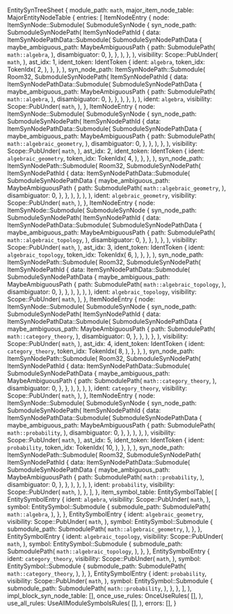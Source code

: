 EntitySynTreeSheet {
    module_path: `math`,
    major_item_node_table: MajorEntityNodeTable {
        entries: [
            ItemNodeEntry {
                node: ItemSynNode::Submodule(
                    SubmoduleSynNode {
                        syn_node_path: SubmoduleSynNodePath(
                            ItemSynNodePathId {
                                data: ItemSynNodePathData::Submodule(
                                    SubmoduleSynNodePathData {
                                        maybe_ambiguous_path: MaybeAmbiguousPath {
                                            path: SubmodulePath(
                                                `math::algebra`,
                                            ),
                                            disambiguator: 0,
                                        },
                                    },
                                ),
                            },
                        ),
                        visibility: Scope::PubUnder(
                            `math`,
                        ),
                        ast_idx: 1,
                        ident_token: IdentToken {
                            ident: `algebra`,
                            token_idx: TokenIdx(
                                2,
                            ),
                        },
                    },
                ),
                syn_node_path: ItemSynNodePath::Submodule(
                    Room32,
                    SubmoduleSynNodePath(
                        ItemSynNodePathId {
                            data: ItemSynNodePathData::Submodule(
                                SubmoduleSynNodePathData {
                                    maybe_ambiguous_path: MaybeAmbiguousPath {
                                        path: SubmodulePath(
                                            `math::algebra`,
                                        ),
                                        disambiguator: 0,
                                    },
                                },
                            ),
                        },
                    ),
                ),
                ident: `algebra`,
                visibility: Scope::PubUnder(
                    `math`,
                ),
            },
            ItemNodeEntry {
                node: ItemSynNode::Submodule(
                    SubmoduleSynNode {
                        syn_node_path: SubmoduleSynNodePath(
                            ItemSynNodePathId {
                                data: ItemSynNodePathData::Submodule(
                                    SubmoduleSynNodePathData {
                                        maybe_ambiguous_path: MaybeAmbiguousPath {
                                            path: SubmodulePath(
                                                `math::algebraic_geometry`,
                                            ),
                                            disambiguator: 0,
                                        },
                                    },
                                ),
                            },
                        ),
                        visibility: Scope::PubUnder(
                            `math`,
                        ),
                        ast_idx: 2,
                        ident_token: IdentToken {
                            ident: `algebraic_geometry`,
                            token_idx: TokenIdx(
                                4,
                            ),
                        },
                    },
                ),
                syn_node_path: ItemSynNodePath::Submodule(
                    Room32,
                    SubmoduleSynNodePath(
                        ItemSynNodePathId {
                            data: ItemSynNodePathData::Submodule(
                                SubmoduleSynNodePathData {
                                    maybe_ambiguous_path: MaybeAmbiguousPath {
                                        path: SubmodulePath(
                                            `math::algebraic_geometry`,
                                        ),
                                        disambiguator: 0,
                                    },
                                },
                            ),
                        },
                    ),
                ),
                ident: `algebraic_geometry`,
                visibility: Scope::PubUnder(
                    `math`,
                ),
            },
            ItemNodeEntry {
                node: ItemSynNode::Submodule(
                    SubmoduleSynNode {
                        syn_node_path: SubmoduleSynNodePath(
                            ItemSynNodePathId {
                                data: ItemSynNodePathData::Submodule(
                                    SubmoduleSynNodePathData {
                                        maybe_ambiguous_path: MaybeAmbiguousPath {
                                            path: SubmodulePath(
                                                `math::algebraic_topology`,
                                            ),
                                            disambiguator: 0,
                                        },
                                    },
                                ),
                            },
                        ),
                        visibility: Scope::PubUnder(
                            `math`,
                        ),
                        ast_idx: 3,
                        ident_token: IdentToken {
                            ident: `algebraic_topology`,
                            token_idx: TokenIdx(
                                6,
                            ),
                        },
                    },
                ),
                syn_node_path: ItemSynNodePath::Submodule(
                    Room32,
                    SubmoduleSynNodePath(
                        ItemSynNodePathId {
                            data: ItemSynNodePathData::Submodule(
                                SubmoduleSynNodePathData {
                                    maybe_ambiguous_path: MaybeAmbiguousPath {
                                        path: SubmodulePath(
                                            `math::algebraic_topology`,
                                        ),
                                        disambiguator: 0,
                                    },
                                },
                            ),
                        },
                    ),
                ),
                ident: `algebraic_topology`,
                visibility: Scope::PubUnder(
                    `math`,
                ),
            },
            ItemNodeEntry {
                node: ItemSynNode::Submodule(
                    SubmoduleSynNode {
                        syn_node_path: SubmoduleSynNodePath(
                            ItemSynNodePathId {
                                data: ItemSynNodePathData::Submodule(
                                    SubmoduleSynNodePathData {
                                        maybe_ambiguous_path: MaybeAmbiguousPath {
                                            path: SubmodulePath(
                                                `math::category_theory`,
                                            ),
                                            disambiguator: 0,
                                        },
                                    },
                                ),
                            },
                        ),
                        visibility: Scope::PubUnder(
                            `math`,
                        ),
                        ast_idx: 4,
                        ident_token: IdentToken {
                            ident: `category_theory`,
                            token_idx: TokenIdx(
                                8,
                            ),
                        },
                    },
                ),
                syn_node_path: ItemSynNodePath::Submodule(
                    Room32,
                    SubmoduleSynNodePath(
                        ItemSynNodePathId {
                            data: ItemSynNodePathData::Submodule(
                                SubmoduleSynNodePathData {
                                    maybe_ambiguous_path: MaybeAmbiguousPath {
                                        path: SubmodulePath(
                                            `math::category_theory`,
                                        ),
                                        disambiguator: 0,
                                    },
                                },
                            ),
                        },
                    ),
                ),
                ident: `category_theory`,
                visibility: Scope::PubUnder(
                    `math`,
                ),
            },
            ItemNodeEntry {
                node: ItemSynNode::Submodule(
                    SubmoduleSynNode {
                        syn_node_path: SubmoduleSynNodePath(
                            ItemSynNodePathId {
                                data: ItemSynNodePathData::Submodule(
                                    SubmoduleSynNodePathData {
                                        maybe_ambiguous_path: MaybeAmbiguousPath {
                                            path: SubmodulePath(
                                                `math::probability`,
                                            ),
                                            disambiguator: 0,
                                        },
                                    },
                                ),
                            },
                        ),
                        visibility: Scope::PubUnder(
                            `math`,
                        ),
                        ast_idx: 5,
                        ident_token: IdentToken {
                            ident: `probability`,
                            token_idx: TokenIdx(
                                10,
                            ),
                        },
                    },
                ),
                syn_node_path: ItemSynNodePath::Submodule(
                    Room32,
                    SubmoduleSynNodePath(
                        ItemSynNodePathId {
                            data: ItemSynNodePathData::Submodule(
                                SubmoduleSynNodePathData {
                                    maybe_ambiguous_path: MaybeAmbiguousPath {
                                        path: SubmodulePath(
                                            `math::probability`,
                                        ),
                                        disambiguator: 0,
                                    },
                                },
                            ),
                        },
                    ),
                ),
                ident: `probability`,
                visibility: Scope::PubUnder(
                    `math`,
                ),
            },
        ],
    },
    item_symbol_table: EntitySymbolTable(
        [
            EntitySymbolEntry {
                ident: `algebra`,
                visibility: Scope::PubUnder(
                    `math`,
                ),
                symbol: EntitySymbol::Submodule {
                    submodule_path: SubmodulePath(
                        `math::algebra`,
                    ),
                },
            },
            EntitySymbolEntry {
                ident: `algebraic_geometry`,
                visibility: Scope::PubUnder(
                    `math`,
                ),
                symbol: EntitySymbol::Submodule {
                    submodule_path: SubmodulePath(
                        `math::algebraic_geometry`,
                    ),
                },
            },
            EntitySymbolEntry {
                ident: `algebraic_topology`,
                visibility: Scope::PubUnder(
                    `math`,
                ),
                symbol: EntitySymbol::Submodule {
                    submodule_path: SubmodulePath(
                        `math::algebraic_topology`,
                    ),
                },
            },
            EntitySymbolEntry {
                ident: `category_theory`,
                visibility: Scope::PubUnder(
                    `math`,
                ),
                symbol: EntitySymbol::Submodule {
                    submodule_path: SubmodulePath(
                        `math::category_theory`,
                    ),
                },
            },
            EntitySymbolEntry {
                ident: `probability`,
                visibility: Scope::PubUnder(
                    `math`,
                ),
                symbol: EntitySymbol::Submodule {
                    submodule_path: SubmodulePath(
                        `math::probability`,
                    ),
                },
            },
        ],
    ),
    impl_block_syn_node_table: [],
    once_use_rules: OnceUseRules(
        [],
    ),
    use_all_rules: UseAllModuleSymbolsRules(
        [],
    ),
    errors: [],
}
